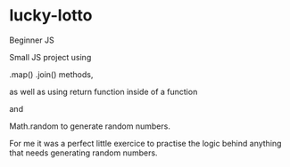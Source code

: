 # lucky-lotto
 Beginner JS 


Small JS project using 

.map() 
.join() methods, 

as well as using 
return function inside of a function 

and 

Math.random to generate random numbers. 

For me it was a perfect little exercice to practise the logic behind anything that needs generating random numbers.

